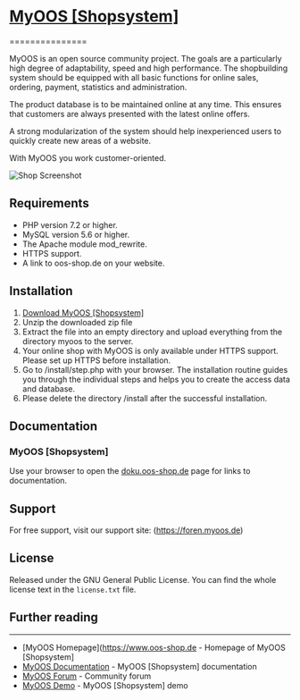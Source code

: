 # [MyOOS [Shopsystem]](https://www.oos-shop.de) 
===============


MyOOS is an open source community project. The goals are a particularly high degree of adaptability, speed and high performance. The shopbuilding system should be equipped with all basic functions for online sales, ordering, payment, statistics and administration.

The product database is to be maintained online at any time. This ensures that customers are always presented with the latest online offers.

A strong modularization of the system should help inexperienced users to quickly create new areas of a website.

With MyOOS you work customer-oriented.


![Shop Screenshot](https://i.imgur.com/5WtfwLv.jpg)


Requirements
------------

- PHP version 7.2 or higher.
- MySQL version 5.6 or higher.
- The Apache module mod_rewrite.
- HTTPS support.
- A link to oos-shop.de on your website.


Installation
------------

1. [Download MyOOS [Shopsystem]](https://github.com/r23/MyOOS/releases)
2. Unzip the downloaded zip file 
3. Extract the file into an empty directory and upload everything from the directory myoos to the server.
4. Your online shop with MyOOS is only available under HTTPS support. Please set up HTTPS before installation.
5. Go to /install/step.php with your browser. The installation routine guides you through the individual steps and helps you to create the access data and database. 
6. Please delete the directory /install after the successful installation.


Documentation
-------------

### MyOOS [Shopsystem]
Use your browser to open the [doku.oos-shop.de](http://doku.oos-shop.de) page for links to documentation.


Support
-------------
For free support, visit our support site: (https://foren.myoos.de)


License
-------------
Released under the GNU General Public License. You can find the whole license text in the `license.txt` file.


## Further reading
-------------
* [MyOOS Homepage](https://www.oos-shop.de - Homepage of MyOOS [Shopsystem]
* [MyOOS Documentation](http://doku.oos-shop.de) - MyOOS [Shopsystem] documentation
* [MyOOS Forum](https://foren.myoos.de) - Community forum
* [MyOOS Demo](https://oos-shop.de/shop/index.php?content=product_info&products_id=1) - MyOOS [Shopsystem] demo
